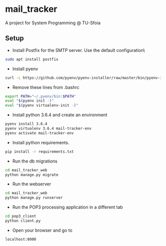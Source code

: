 # mail_tracker
A project for System Programming @ TU-Sfoia

## Setup
* Install Postfix for the SMTP server. Use the default configuration\

```bash
sudo apt install postfix
```

* Install pyenv

```bash
curl -L https://github.com/pyenv/pyenv-installer/raw/master/bin/pyenv-installer | bash
```

* Remove these lines from .bashrc

```bash
export PATH="~/.pyenv/bin:$PATH"
eval "$(pyenv init -)"
eval "$(pyenv virtualenv-init -)"
```

* Install python 3.6.4 and create an environment

```bash
pyenv install 3.6.4
pyenv virtualenv 3.6.4 mail-tracker-env
pyenv activate mail-tracker-env
```

* Install python requirements.

```bash
pip install -r requirements.txt
```

* Run the db migrations

```bash
cd mail_tracker_web
python manage.py migrate
```

* Run the webserver

```bash
cd mail_tracker_web
python manage.py runserver
```

* Run the POP3 processing application in a different tab
```bash
cd pop3_client
python client.py
```
* Open your browser and go to
```
localhost:8000
```
